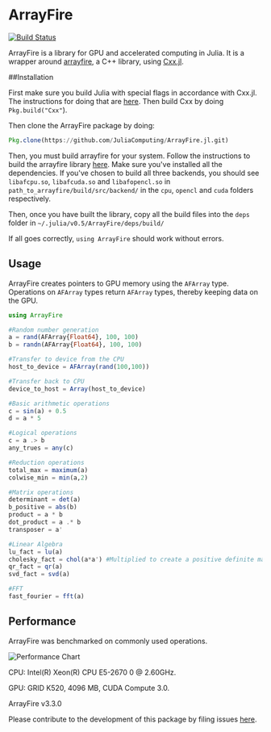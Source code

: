 # ArrayFire

[![Build Status](https://travis-ci.org/Keno/ArrayFire.jl.svg?branch=master)](https://travis-ci.org/Keno/ArrayFire.jl)

ArrayFire is a library for GPU and accelerated computing in Julia. It is a wrapper around [arrayfire](https://github.com/arrayfire/arrayfire), a C++ library, using [Cxx.jl](https://github.com/Keno/Cxx.jl).

##Installation 

First make sure you build Julia with special flags in accordance with Cxx.jl. The instructions for doing that are [here](https://github.com/Keno/Cxx.jl.git). Then build Cxx by doing `Pkg.build("Cxx"`).

Then clone the ArrayFire package by doing:
```julia
Pkg.clone(https://github.com/JuliaComputing/ArrayFire.jl.git)
```
Then, you must build arrayfire for your system. Follow the instructions to build the arrayfire library [here](https://github.com/arrayfire/arrayfire/wiki). Make sure you've installed all the dependencies. If you've chosen to build all three backends, you should see `libafcpu.so`, `libafcuda.so` and `libafopencl.so` in `path_to_arrayfire/build/src/backend/` in the `cpu`, `opencl` and `cuda` folders respectively.

Then, once you have built the library, copy all the build files into the `deps` folder in `~/.julia/v0.5/ArrayFire/deps/build/`

If all goes correctly, `using ArrayFire` should work without errors.

## Usage
ArrayFire creates pointers to GPU memory using the `AFArray` type. Operations on `AFArray` types return `AFArray` types, thereby keeping data on the GPU.

```julia
using ArrayFire

#Random number generation
a = rand(AFArray{Float64}, 100, 100)
b = randn(AFArray{Float64}, 100, 100)

#Transfer to device from the CPU
host_to_device = AFArray(rand(100,100))

#Transfer back to CPU
device_to_host = Array(host_to_device)

#Basic arithmetic operations
c = sin(a) + 0.5
d = a * 5

#Logical operations
c = a .> b
any_trues = any(c)

#Reduction operations
total_max = maximum(a)
colwise_min = min(a,2)

#Matrix operations
determinant = det(a)
b_positive = abs(b)
product = a * b
dot_product = a .* b
transposer = a'

#Linear Algebra
lu_fact = lu(a)
cholesky_fact = chol(a*a') #Multiplied to create a positive definite matrix
qr_fact = qr(a)
svd_fact = svd(a)

#FFT
fast_fourier = fft(a)

```
## Performance 
ArrayFire was benchmarked on commonly used operations.

![Performance Chart](https://cloud.githubusercontent.com/assets/9101377/13040156/8f33516c-d3ce-11e5-9873-766a2ab67781.png)

CPU: Intel(R) Xeon(R) CPU E5-2670 0 @ 2.60GHz.

GPU: GRID K520, 4096 MB, CUDA Compute 3.0.

ArrayFire v3.3.0

Please contribute to the development of this package by filing issues [here](https://github.com/JuliaComputing/ArrayFire.jl/issues). 
